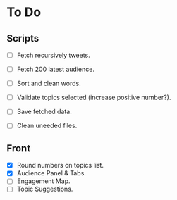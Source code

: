 # To Do

## Scripts
- [ ] Fetch recursively tweets.
- [ ] Fetch 200 latest audience.
- [ ] Sort and clean words.
- [ ] Validate topics selected (increase positive number?).
- [ ] Save fetched data.
- [ ] Clean uneeded files.


## Front
- [X] Round numbers on topics list.
- [X] Audience Panel & Tabs.
- [ ] Engagement Map.
- [ ] Topic Suggestions.
